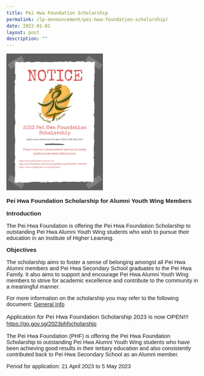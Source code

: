 ```yaml
---
title: Pei Hwa Foundation Scholarship
permalink: /lp-announcement/pei-hwa-foundation-scholarship/
date: 2022-01-01
layout: post
description: ""
---
```

<img style="width: 50%;" src="/images/pei-hwa-foundation-2023.jpeg">
<p style="font-family:sans-serif;font-size:15.5px;"><strong style="font-family:sans-serif;font-size:15.5px;">Pei Hwa Foundation Scholarship for Alumni Youth Wing Members</strong></p>
<p><strong style="font-family:sans-serif;font-size:15.5px;">Introduction</strong></p>
<p style="font-family:sans-serif;font-size:14.5px;">The Pei Hwa Foundation is offering the Pei Hwa Foundation Scholarship to outstanding Pei Hwa Alumni Youth Wing students who wish to pursue their education in an Institute of Higher Learning.</p>
<p><strong style="font-family:sans-serif;font-size:15.5px;">Objectives</strong></p>
<p style="font-family:sans-serif;font-size:14.5px;">The scholarship aims to foster a sense of belonging amongst all Pei Hwa Alumni members and Pei Hwa Secondary School graduates to the Pei Hwa Family. It also aims to support and encourage Pei Hwa Alumni Youth Wing members to strive for academic excellence and contribute to the community in a meaningful manner.</p>
<p style="font-family:sans-serif;font-size:14.5px;">For more information on the scholarship you may refer to the following document: <a style="font-family:sans-serif;font-size:14.5px;" href="https://drive.google.com/file/d/13SOXVclgpMKWnKHTQpYtIUPvLRKINYRP/view?usp=share_link">General Info</a></p>
<p style="font-family:sans-serif;font-size:15.5px;"> Application for Pei Hwa Foundation Scholarship 2023 is now OPEN!!!<br><a style="font-family:sans-serif;font-size:14.5px;" href="https://go.gov.sg/2023phfscholarship">https://go.gov.sg/2023phfscholarship</a></p>
<p style="font-family:sans-serif;font-size:14.5px;">The Pei Hwa Foundation (PHF) is offering the Pei Hwa Foundation Scholarship to outstanding Pei Hwa Alumni Youth Wing students who have been achieving good results in their tertiary education and also consistently contributed back to Pei Hwa Secondary School as an Alumni member.</p>
<p style="font-family:sans-serif;font-size:14.5px;">Period for application: 21 April 2023 to 5 May 2023</p>
